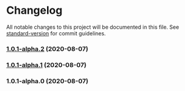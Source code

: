 # Changelog

All notable changes to this project will be documented in this file. See [standard-version](https://github.com/conventional-changelog/standard-version) for commit guidelines.

### [1.0.1-alpha.2](https://github.com/lk0606/vue2_cli_single/compare/v1.0.1-alpha.1...v1.0.1-alpha.2) (2020-08-07)

### [1.0.1-alpha.1](https://github.com/lk0606/vue2_cli_single/compare/v1.0.1-alpha.0...v1.0.1-alpha.1) (2020-08-07)

### 1.0.1-alpha.0 (2020-08-07)
